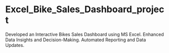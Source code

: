 # Excel_Bike_Sales_Dashboard_project
Developed an Interactive Bikes Sales Dashboard using MS Excel. Enhanced Data Insights and Decision-Making. Automated
Reporting and Data Updates.
